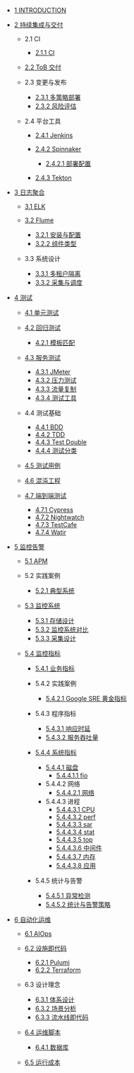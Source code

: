  - [1 INTRODUCTION](/INTRODUCTION.md)
  - [2 持续集成与交付](/持续集成与交付/README.md)
    - 2.1 CI
      - [2.1.1 CI](/持续集成与交付/CI/CI.md)
    - [2.2 ToB 交付](/持续集成与交付/ToB%20交付/README.md)
      
    - 2.3 变更与发布
      - [2.3.1 多策略部署](/持续集成与交付/变更与发布/多策略部署.md)
      - [2.3.2 风险评估](/持续集成与交付/变更与发布/风险评估.md)
    - 2.4 平台工具
      - [2.4.1 Jenkins](/持续集成与交付/平台工具/Jenkins/README.md)
        
      - [2.4.2 Spinnaker](/持续集成与交付/平台工具/Spinnaker/README.md)
        - [2.4.2.1 部署配置](/持续集成与交付/平台工具/Spinnaker/部署配置.md)
      - [2.4.3 Tekton](/持续集成与交付/平台工具/Tekton/README.md)
        
  - [3 日志聚合](/日志聚合/README.md)
    - [3.1 ELK](/日志聚合/ELK/README.md)
      
    - [3.2 Flume](/日志聚合/Flume/README.md)
      - [3.2.1 安装与配置](/日志聚合/Flume/安装与配置.md)
      - [3.2.2 组件类型](/日志聚合/Flume/组件类型.md)
    - 3.3 系统设计
      - [3.3.1 多租户隔离](/日志聚合/系统设计/多租户隔离.md)
      - [3.3.2 采集与调度](/日志聚合/系统设计/采集与调度.md)
  - [4 测试](/测试/README.md)
    - [4.1 单元测试](/测试/单元测试/README.md)
      
    - [4.2 回归测试](/测试/回归测试/README.md)
      - [4.2.1 模板匹配](/测试/回归测试/模板匹配.md)
    - [4.3 服务测试](/测试/服务测试/README.md)
      - [4.3.1 JMeter](/测试/服务测试/JMeter.md)
      - [4.3.2 压力测试](/测试/服务测试/压力测试.md)
      - [4.3.3 流量复制](/测试/服务测试/流量复制.md)
      - [4.3.4 测试工具](/测试/服务测试/测试工具.md)
    - 4.4 测试基础
      - [4.4.1 BDD](/测试/测试基础/BDD.md)
      - [4.4.2 TDD](/测试/测试基础/TDD.md)
      - [4.4.3 Test Double](/测试/测试基础/Test%20Double.md)
      - [4.4.4 测试分类](/测试/测试基础/测试分类.md)
    - [4.5 测试用例](/测试/测试用例/README.md)
      
    - [4.6 混沌工程](/测试/混沌工程/README.md)
      
    - [4.7 端到端测试](/测试/端到端测试/README.md)
      - [4.7.1 Cypress](/测试/端到端测试/Cypress.md)
      - [4.7.2 Nightwatch](/测试/端到端测试/Nightwatch.md)
      - [4.7.3 TestCafe](/测试/端到端测试/TestCafe.md)
      - [4.7.4 Watir](/测试/端到端测试/Watir.md)
  - [5 监控告警](/监控告警/README.md)
    - [5.1 APM](/监控告警/APM/README.md)
      
    - 5.2 实践案例
      - [5.2.1 典型系统](/监控告警/实践案例/典型系统.md)
    - [5.3 监控系统](/监控告警/监控系统/README.md)
      - [5.3.1 存储设计](/监控告警/监控系统/存储设计.md)
      - [5.3.2 监控系统对比](/监控告警/监控系统/监控系统对比.md)
      - [5.3.3 采集设计](/监控告警/监控系统/采集设计.md)
    - [5.4 监控指标](/监控告警/监控指标/README.md)
      - [5.4.1 业务指标](/监控告警/监控指标/业务指标/README.md)
        
      - 5.4.2 实践案例
        - [5.4.2.1 Google SRE 黄金指标](/监控告警/监控指标/实践案例/Google%20SRE%20黄金指标.md)
      - 5.4.3 程序指标
        - [5.4.3.1 响应时延](/监控告警/监控指标/程序指标/响应时延.md)
        - [5.4.3.2 服务吞吐量](/监控告警/监控指标/程序指标/服务吞吐量.md)
      - [5.4.4 系统指标](/监控告警/监控指标/系统指标/README.md)
        - [5.4.4.1 磁盘](/监控告警/监控指标/系统指标/磁盘/README.md)
          - [5.4.4.1.1 fio](/监控告警/监控指标/系统指标/磁盘/fio.md)
        - 5.4.4.2 网络
          - [5.4.4.2.1 网络](/监控告警/监控指标/系统指标/网络/网络.md)
        - 5.4.4.3 进程
          - [5.4.4.3.1 CPU](/监控告警/监控指标/系统指标/进程/CPU.md)
          - [5.4.4.3.2 perf](/监控告警/监控指标/系统指标/进程/perf.md)
          - [5.4.4.3.3 sar](/监控告警/监控指标/系统指标/进程/sar.md)
          - [5.4.4.3.4 stat](/监控告警/监控指标/系统指标/进程/stat.md)
          - [5.4.4.3.5 top](/监控告警/监控指标/系统指标/进程/top.md)
          - [5.4.4.3.6 中间件](/监控告警/监控指标/系统指标/进程/中间件.md)
          - [5.4.4.3.7 内存](/监控告警/监控指标/系统指标/进程/内存.md)
          - [5.4.4.3.8 应用](/监控告警/监控指标/系统指标/进程/应用.md)
      - 5.4.5 统计与告警
        - [5.4.5.1 异常检测](/监控告警/监控指标/统计与告警/异常检测.md)
        - [5.4.5.2 统计与告警策略](/监控告警/监控指标/统计与告警/统计与告警策略.md)
  - [6 自动化运维](/自动化运维/README.md)
    - [6.1 AIOps](/自动化运维/AIOps/README.md)
      
    - [6.2 设施即代码](/自动化运维/设施即代码/README.md)
      - [6.2.1 Pulumi](/自动化运维/设施即代码/Pulumi.md)
      - [6.2.2 Terraform](/自动化运维/设施即代码/Terraform.md)
    - 6.3 设计理念
      - [6.3.1 体系设计](/自动化运维/设计理念/体系设计.md)
      - [6.3.2 场景分析](/自动化运维/设计理念/场景分析.md)
      - [6.3.3 流水线即代码](/自动化运维/设计理念/流水线即代码.md)
    - [6.4 运维脚本](/自动化运维/运维脚本/README.md)
      - [6.4.1 数据库](/自动化运维/运维脚本/数据库.md)
    - [6.5 运行成本](/自动化运维/运行成本/README.md)
      